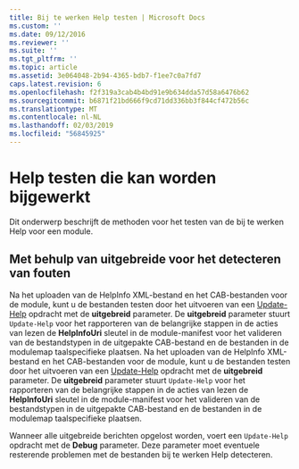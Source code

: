 ```yaml
---
title: Bij te werken Help testen | Microsoft Docs
ms.custom: ''
ms.date: 09/12/2016
ms.reviewer: ''
ms.suite: ''
ms.tgt_pltfrm: ''
ms.topic: article
ms.assetid: 3e064048-2b94-4365-bdb7-f1ee7c0a7fd7
caps.latest.revision: 6
ms.openlocfilehash: f2f319a3cab4b4bd91e9b634dda57d58a6476b62
ms.sourcegitcommit: b6871f21bd666f9cd71dd336bb3f844cf472b56c
ms.translationtype: MT
ms.contentlocale: nl-NL
ms.lasthandoff: 02/03/2019
ms.locfileid: "56845925"
---
```

# <a name="how-to-test-updatable-help"></a>Help testen die kan worden bijgewerkt

Dit onderwerp beschrijft de methoden voor het testen van de bij te werken Help voor een module.

## <a name="using-verbose-to-detect-errors"></a>Met behulp van uitgebreide voor het detecteren van fouten

Na het uploaden van de HelpInfo XML-bestand en het CAB-bestanden voor de module, kunt u de bestanden testen door het uitvoeren van een [Update-Help](/powershell/module/Microsoft.PowerShell.Core/Update-Help) opdracht met de **uitgebreid** parameter. De **uitgebreid** parameter stuurt `Update-Help` voor het rapporteren van de belangrijke stappen in de acties van lezen de **HelpInfoUri** sleutel in de module-manifest voor het valideren van de bestandstypen in de uitgepakte CAB-bestand en de bestanden in de modulemap taalspecifieke plaatsen.
Na het uploaden van de HelpInfo XML-bestand en het CAB-bestanden voor de module, kunt u de bestanden testen door het uitvoeren van een [Update-Help](/powershell/module/Microsoft.PowerShell.Core/Update-Help) opdracht met de **uitgebreid** parameter. De **uitgebreid** parameter stuurt `Update-Help` voor het rapporteren van de belangrijke stappen in de acties van lezen de **HelpInfoUri** sleutel in de module-manifest voor het valideren van de bestandstypen in de uitgepakte CAB-bestand en de bestanden in de modulemap taalspecifieke plaatsen.

Wanneer alle uitgebreide berichten opgelost worden, voert een `Update-Help` opdracht met de **Debug** parameter. Deze parameter moet eventuele resterende problemen met de bestanden bij te werken Help detecteren.